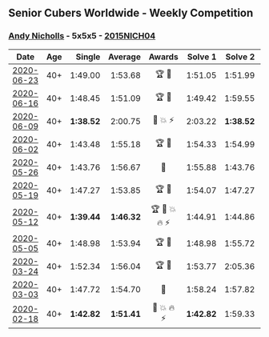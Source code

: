 ## Senior Cubers Worldwide - Weekly Competition
### [Andy Nicholls](../andy_nicholls.md) - 5x5x5 - [2015NICH04](https://www.worldcubeassociation.org/persons/2015NICH04?event=555)

| Date | Age | Single | Average | Awards | Solve 1 | Solve 2 | Solve 3 | Solve 4 | Solve 5 | Video |
| :--: | :--: | --: | --: | :--: | --: | --: | --: | --: | --: | :-- |
| [2020-06-23](../../results/555/2020-06-23.md) | 40+ | 1:49.00 | 1:53.68 | 🏆 🥇 | 1:51.05 | 1:51.99 | 1:58.00 | 1:49.00 | DNF | [Link](https://www.facebook.com/events/268636114456043/permalink/280096353310019/) |
| [2020-06-16](../../results/555/2020-06-16.md) | 40+ | 1:48.45 | 1:51.09 | 🏆 🥇 | 1:49.42 | 1:59.55 | 1:53.07 | 1:50.77 | 1:48.45 | [Link](https://www.facebook.com/events/256188575607890/permalink/258505805376167/) |
| [2020-06-09](../../results/555/2020-06-09.md) | 40+ | **1:38.52** | 2:00.75 | 🥈 💥 ⚡ | 2:03.22 | **1:38.52** | 1:59.86 | 1:59.17 | 2:04.22 | [Link](https://www.facebook.com/events/1130228284009045/permalink/1131119780586562/) |
| [2020-06-02](../../results/555/2020-06-02.md) | 40+ | 1:43.48 | 1:55.18 | 🏆 🥇 | 1:54.33 | 1:54.99 | 1:57.53 | 1:43.48 | 1:56.22 | [Link](https://www.facebook.com/events/573401076937046/permalink/573751206902033/) |
| [2020-05-26](../../results/555/2020-05-26.md) | 40+ | 1:43.76 | 1:56.67 | 🥇 | 1:55.88 | 1:43.76 | 1:54.78 | 1:59.34 | 1:59.79 | [Link](https://www.facebook.com/events/637852836799991/permalink/639280209990587/) |
| [2020-05-19](../../results/555/2020-05-19.md) | 40+ | 1:47.27 | 1:53.85 | 🏆 🥇 | 1:54.07 | 1:47.27 | 1:52.02 | 2:04.00 | 1:55.46 | [Link](https://www.facebook.com/events/201300894172579/permalink/202113550757980/) |
| [2020-05-12](../../results/555/2020-05-12.md) | 40+ | **1:39.44** | **1:46.32** | 🏆 🥇 💥 🔥 ⚡ | 1:44.91 | 1:44.86 | 1:49.18 | 1:53.31 | **1:39.44** | [Link](https://www.facebook.com/events/276138643524223/permalink/276779116793509/) |
| [2020-05-05](../../results/555/2020-05-05.md) | 40+ | 1:48.98 | 1:53.94 | 🏆 🥇 | 1:48.98 | 1:55.72 | 1:58.95 | 1:54.45 | 1:51.66 | [Link](https://www.facebook.com/events/557526585195168/permalink/558596165088210/) |
| [2020-03-24](../../results/555/2020-03-24.md) | 40+ | 1:52.34 | 1:56.04 | 🏆 🥇 | 1:53.77 | 2:05.36 | 1:52.34 | 1:53.78 | 2:00.56 | [Link](https://www.facebook.com/events/5078365835514885/permalink/5098987150119420/) |
| [2020-03-03](../../results/555/2020-03-03.md) | 40+ | 1:47.72 | 1:54.70 | 🥈 | 1:58.24 | 1:57.82 | 1:47.72 | 1:54.98 | 1:51.31 | [Link](https://www.facebook.com/events/2637344919882558/permalink/2639058019711248/) |
| [2020-02-18](../../results/555/2020-02-18.md) | 40+ | **1:42.82** | **1:51.41** | 🥇 💥 🔥 ⚡ | **1:42.82** | 1:59.33 | 1:49.82 | 1:49.97 | 1:54.45 | [Link](https://www.facebook.com/events/538921670053895/permalink/539067020039360/) |


<!-- Global site tag (gtag.js) - Google Analytics -->
<script async src="https://www.googletagmanager.com/gtag/js?id=UA-86348435-3"></script>
<script>window.dataLayer = window.dataLayer || []; function gtag() {dataLayer.push(arguments);} gtag('js', new Date()); gtag('config', 'UA-86348435-3');</script>
